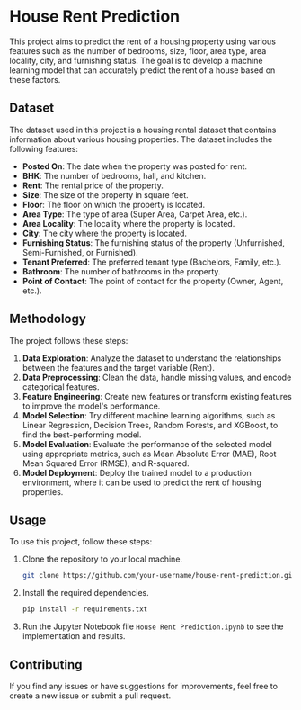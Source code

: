 # House Rent Prediction

This project aims to predict the rent of a housing property using various features such as the number of bedrooms, size, floor, area type, area locality, city, and furnishing status. The goal is to develop a machine learning model that can accurately predict the rent of a house based on these factors.

## Dataset

The dataset used in this project is a housing rental dataset that contains information about various housing properties. The dataset includes the following features:

- **Posted On**: The date when the property was posted for rent.
- **BHK**: The number of bedrooms, hall, and kitchen.
- **Rent**: The rental price of the property.
- **Size**: The size of the property in square feet.
- **Floor**: The floor on which the property is located.
- **Area Type**: The type of area (Super Area, Carpet Area, etc.).
- **Area Locality**: The locality where the property is located.
- **City**: The city where the property is located.
- **Furnishing Status**: The furnishing status of the property (Unfurnished, Semi-Furnished, or Furnished).
- **Tenant Preferred**: The preferred tenant type (Bachelors, Family, etc.).
- **Bathroom**: The number of bathrooms in the property.
- **Point of Contact**: The point of contact for the property (Owner, Agent, etc.).

## Methodology

The project follows these steps:

1. **Data Exploration**: Analyze the dataset to understand the relationships between the features and the target variable (Rent).
2. **Data Preprocessing**: Clean the data, handle missing values, and encode categorical features.
3. **Feature Engineering**: Create new features or transform existing features to improve the model's performance.
4. **Model Selection**: Try different machine learning algorithms, such as Linear Regression, Decision Trees, Random Forests, and XGBoost, to find the best-performing model.
5. **Model Evaluation**: Evaluate the performance of the selected model using appropriate metrics, such as Mean Absolute Error (MAE), Root Mean Squared Error (RMSE), and R-squared.
6. **Model Deployment**: Deploy the trained model to a production environment, where it can be used to predict the rent of housing properties.

## Usage

To use this project, follow these steps:

1. Clone the repository to your local machine.
    ```bash
    git clone https://github.com/your-username/house-rent-prediction.git
    ```
2. Install the required dependencies.
    ```bash
    pip install -r requirements.txt
    ```
3. Run the Jupyter Notebook file `House Rent Prediction.ipynb` to see the implementation and results.

## Contributing

If you find any issues or have suggestions for improvements, feel free to create a new issue or submit a pull request.

